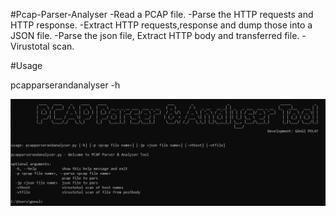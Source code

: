 #Pcap-Parser-Analyser
-Read a PCAP file.
-Parse the HTTP requests and HTTP response.
-Extract HTTP requests,response and dump those into a JSON file.
-Parse the json file, Extract HTTP body and transferred file.
-Virustotal scan.

#Usage

pcapparserandanalyser -h 

![Screenshot](usage.png)







